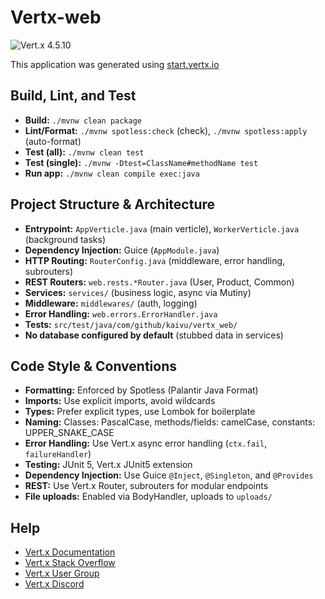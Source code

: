 # Vertx-web

![Vert.x 4.5.10](https://img.shields.io/badge/vert.x-4.5.10-purple.svg)

This application was generated using [start.vertx.io](http://start.vertx.io)

## Build, Lint, and Test

- **Build:** `./mvnw clean package`
- **Lint/Format:** `./mvnw spotless:check` (check), `./mvnw spotless:apply` (auto-format)
- **Test (all):** `./mvnw clean test`
- **Test (single):** `./mvnw -Dtest=ClassName#methodName test`
- **Run app:** `./mvnw clean compile exec:java`

## Project Structure & Architecture

- **Entrypoint:** `AppVerticle.java` (main verticle), `WorkerVerticle.java` (background tasks)
- **Dependency Injection:** Guice (`AppModule.java`)
- **HTTP Routing:** `RouterConfig.java` (middleware, error handling, subrouters)
- **REST Routers:** `web.rests.*Router.java` (User, Product, Common)
- **Services:** `services/` (business logic, async via Mutiny)
- **Middleware:** `middlewares/` (auth, logging)
- **Error Handling:** `web.errors.ErrorHandler.java`
- **Tests:** `src/test/java/com/github/kaivu/vertx_web/`
- **No database configured by default** (stubbed data in services)

## Code Style & Conventions

- **Formatting:** Enforced by Spotless (Palantir Java Format)
- **Imports:** Use explicit imports, avoid wildcards
- **Types:** Prefer explicit types, use Lombok for boilerplate
- **Naming:** Classes: PascalCase, methods/fields: camelCase, constants: UPPER_SNAKE_CASE
- **Error Handling:** Use Vert.x async error handling (`ctx.fail`, `failureHandler`)
- **Testing:** JUnit 5, Vert.x JUnit5 extension
- **Dependency Injection:** Use Guice `@Inject`, `@Singleton`, and `@Provides`
- **REST:** Use Vert.x Router, subrouters for modular endpoints
- **File uploads:** Enabled via BodyHandler, uploads to `uploads/`

## Help

- [Vert.x Documentation](https://vertx.io/docs/)
- [Vert.x Stack Overflow](https://stackoverflow.com/questions/tagged/vert.x?sort=newest&pageSize=15)
- [Vert.x User Group](https://groups.google.com/forum/?fromgroups#!forum/vertx)
- [Vert.x Discord](https://discord.gg/6ry7aqPWXy)
